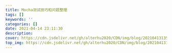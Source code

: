 ```yaml
---
title: Mocha测试技巧和问题整理
tags: []
keywords: ''
categories: []
date: 2021-04-14 23:11:30
description:
cover: https://cdn.jsdelivr.net/gh/alterhu2020/CDN/img/blog/20210413135949.jpg
top_img: https://cdn.jsdelivr.net/gh/alterhu2020/CDN/img/blog/20210413135949.jpg
---
```






